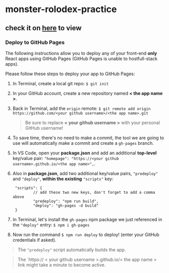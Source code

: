 # monster-rolodex-practice

## check it on [here](https://chenyanghmilu.github.io/monster-rolodex-practice/) to view

### Deploy to GitHub Pages

The following instructions allow you to deploy any of your front-end **only** React apps using GitHub Pages (GitHub Pages is unable to hostfull-stack apps).

Please follow these steps to deploy your app to GitHub Pages:

1. In Terminal, create a local git repo: `$ git init`

2. In your GitHub account, create a new repository named **< the app name >**.

3. Back in Terminal, add the `origin` remote:
   `$ git remote add origin https://github.com/<your github username>/<the app name>.git`

   > Be sure to replace **< your github username >** with your personal GitHub username!

4. To save time, there's no need to make a commit, the tool we are going to use will automatically make a commit and create a `gh-pages` branch.

5. In VS Code, open your **package.json** and add an additional **top-level** key/value pair:
   `"homepage": "https://<your github username>.github.io/<the app name>",`.

6. Also in **package.json**, add two additional key/value pairs, `"predeploy"` and `"deploy"`, **within the existing** `"scripts"` key:

   ```
   	"scripts": {
     		// add these two new keys, don't forget to add a comma above
     		"predeploy": "npm run build",
     		"deploy": "gh-pages -d build"
   	}
   ```

7. In Terminal, let's install the `gh-pages` npm package we just referenced in the `"deploy"` entry:
   `$ npm i gh-pages`

8. Now run the command `$ npm run deploy` to deploy! (enter your GitHub credentials if asked).

> The `"predeploy"` script automatically builds the app.

> The `https:// < your github username >.github.io/< the app name > link might take a minute to become active.
